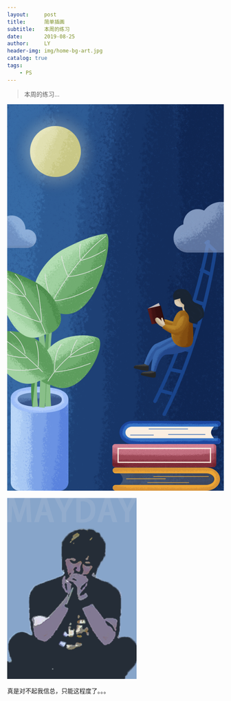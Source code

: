 ```yaml
---
layout:     post
title:      简单插画
subtitle:   本周的练习
date:       2019-08-25
author:     LY
header-img: img/home-bg-art.jpg
catalog: true
tags:
    - PS
---
```


> 本周的练习... 

![](/img/2019082501.png)

![](/img/2019082502.png)

真是对不起我信总，只能这程度了。。。
